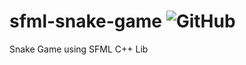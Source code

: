 # sfml-snake-game   <img alt="GitHub" src="https://img.shields.io/github/license/shatheeshs/sfml-snake-game">
Snake Game using SFML C++ Lib
